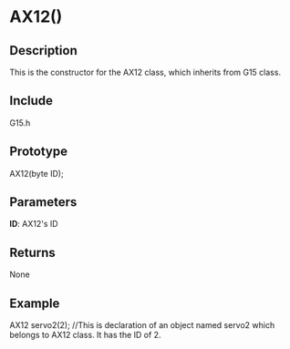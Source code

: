 # AX12() #

## Description ##
This is the constructor for the AX12 class, which inherits from G15 class.

## Include ##
G15.h

## Prototype ##
AX12(byte ID);

## Parameters ##
**ID**: AX12's ID

## Returns ##
None

## Example ##
AX12 servo2(2);
//This is declaration of an object named servo2 which belongs to AX12 class. It has the ID of 2.